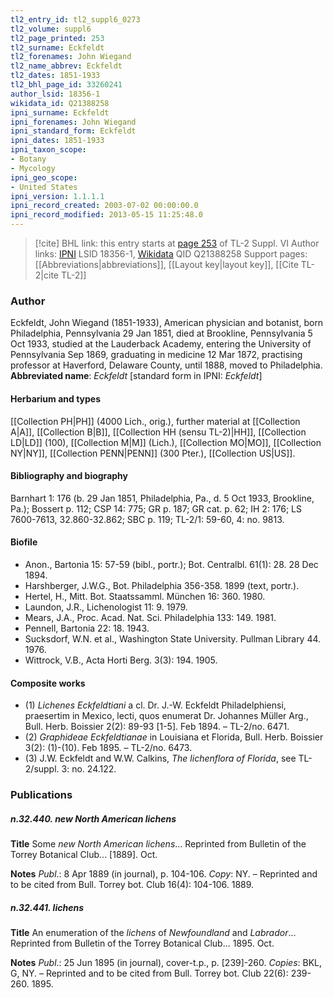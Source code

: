 ```yaml
---
tl2_entry_id: tl2_suppl6_0273
tl2_volume: suppl6
tl2_page_printed: 253
tl2_surname: Eckfeldt
tl2_forenames: John Wiegand
tl2_name_abbrev: Eckfeldt
tl2_dates: 1851-1933
tl2_bhl_page_id: 33260241
author_lsid: 18356-1
wikidata_id: Q21388258
ipni_surname: Eckfeldt
ipni_forenames: John Wiegand
ipni_standard_form: Eckfeldt
ipni_dates: 1851-1933
ipni_taxon_scope: 
- Botany
- Mycology
ipni_geo_scope: 
- United States
ipni_version: 1.1.1.1
ipni_record_created: 2003-07-02 00:00:00.0
ipni_record_modified: 2013-05-15 11:25:48.0
---
```


> [!cite] BHL link: this entry starts at [page 253](https://www.biodiversitylibrary.org/page/33260241) of TL-2 Suppl. VI
> Author links: [IPNI](https://www.ipni.org/a/18356-1) LSID 18356-1, [Wikidata](https://www.wikidata.org/wiki/Q21388258) QID Q21388258
> Support pages: [[Abbreviations|abbreviations]], [[Layout key|layout key]], [[Cite TL-2|cite TL-2]]

### Author

Eckfeldt, John Wiegand (1851-1933), American physician and botanist, born Philadelphia, Pennsylvania 29 Jan 1851, died at Brookline, Pennsylvania 5 Oct 1933, studied at the Lauderback Academy, entering the University of Pennsylvania Sep 1869, graduating in medicine 12 Mar 1872, practising professor at Haverford, Delaware County, until 1888, moved to Philadelphia. 
**Abbreviated name**: *Eckfeldt* \[standard form in IPNI: *Eckfeldt*\]

#### Herbarium and types

[[Collection PH|PH]] (4000 Lich., orig.), further material at [[Collection A|A]], [[Collection B|B]], [[Collection HH (sensu TL-2)|HH]], [[Collection LD|LD]] (100), [[Collection M|M]] (Lich.), [[Collection MO|MO]], [[Collection NY|NY]], [[Collection PENN|PENN]] (300 Pter.), [[Collection US|US]].

#### Bibliography and biography

Barnhart 1: 176 (b. 29 Jan 1851, Philadelphia, Pa., d. 5 Oct 1933, Brookline, Pa.); Bossert p. 112; CSP 14: 775; GR p. 187; GR cat. p. 62; IH 2: 176; LS 7600-7613, 32.860-32.862; SBC p. 119; TL-2/1: 59-60, 4: no. 9813.

#### Biofile

- Anon., Bartonia 15: 57-59 (bibl., portr.); Bot. Centralbl. 61(1): 28. 28 Dec 1894.
- Harshberger, J.W.G., Bot. Philadelphia 356-358. 1899 (text, portr.).
- Hertel, H., Mitt. Bot. Staatssamml. München 16: 360. 1980.
- Laundon, J.R., Lichenologist 11: 9. 1979.
- Mears, J.A., Proc. Acad. Nat. Sci. Philadelphia 133: 149. 1981.
- Pennell, Bartonia 22: 18. 1943.
- Sucksdorf, W.N. et al., Washington State University. Pullman Library 44. 1976.
- Wittrock, V.B., Acta Horti Berg. 3(3): 194. 1905.

#### Composite works

- (1) *Lichenes Eckfeldtiani* a cl. Dr. J.-W. Eckfeldt Philadelphiensi, praesertim in Mexico, lecti, quos enumerat Dr. Johannes Müller Arg., Bull. Herb. Boissier 2(2): 89-93 \[1-5\]. Feb 1894. – TL-2/no. 6471.
- (2) *Graphideae Eckfeldtianae* in Louisiana et Florida, Bull. Herb. Boissier 3(2): (1)-(10). Feb 1895. – TL-2/no. 6473.
- (3) J.W. Eckfeldt and W.W. Calkins, *The lichenflora of Florida*, see TL-2/suppl. 3: no.
24.122.

### Publications

##### n.32.440. new North American lichens

**Title**
Some *new North American lichens*... Reprinted from Bulletin of the Torrey Botanical Club... \[1889\]. Oct.

**Notes**
*Publ*.: 8 Apr 1889 (in journal), p. 104-106. *Copy*: NY. – Reprinted and to be cited from Bull. Torrey bot. Club 16(4): 104-106. 1889.

##### n.32.441. lichens

**Title**
An enumeration of the *lichens* of *Newfoundland* and *Labrador*... Reprinted from Bulletin of the Torrey Botanical Club... 1895. Oct.

**Notes**
*Publ*.: 25 Jun 1895 (in journal), cover-t.p., p. \[239\]-260. *Copies*: BKL, G, NY. – Reprinted and to be cited from Bull. Torrey bot. Club 22(6): 239-260. 1895.

